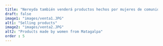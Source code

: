 ```yaml
---
title: "Nereyda también venderá productos hechos por mujeres de comunidades cercanas. Ella consiguió estas hermosas bolsas hechas a mano de Matagalpa."
draft: false
image1: "images/venta1.JPG"
alt1: "Selling products"
image2: "images/venta2.JPG"
alt2: "Products made by women from Matagalpa"
order : 5
---
```

